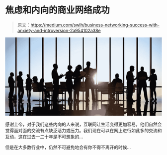 # 焦虑和内向的商业网络成功

> 原文：<https://medium.com/swlh/business-networking-success-with-anxiety-and-introversion-2a954102a38e>

![](img/f5153e148f85b8740bdcd1e2cbe0d36d.png)

感谢上帝，对于我们这些内向的人来说，互联网让生活变得更加容易，他们自然会觉得面对面的交流有点缺乏活力或压力。我们现在可以在网上进行如此多的交流和互动，这在过去一二十年是不可想象的…

但是在大多数行业中，仍然不可避免地会有你不得不离开的时候…
